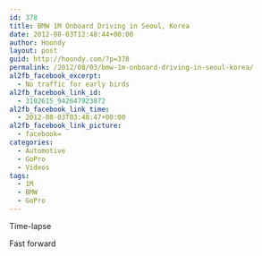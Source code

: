 ```yaml
---
id: 378
title: BMW 1M Onboard Driving in Seoul, Korea
date: 2012-08-03T12:48:44+00:00
author: Hoondy
layout: post
guid: http://hoondy.com/?p=378
permalink: /2012/08/03/bmw-1m-onboard-driving-in-seoul-korea/
al2fb_facebook_excerpt:
  - No traffic for early birds
al2fb_facebook_link_id:
  - 3102615_942647923872
al2fb_facebook_link_time:
  - 2012-08-03T03:48:47+00:00
al2fb_facebook_link_picture:
  - facebook=
categories:
  - Automotive
  - GoPro
  - Videos
tags:
  - 1M
  - BMW
  - GoPro
---
```

Time-lapse
  
<span class="youtube"></span>

Fast forward
  
<span class="youtube"></span>

<div class="al2fb_like_button">
  <div id="fb-root">
  </div><fb:like href="http://hoondy.com/2012/08/03/bmw-1m-onboard-driving-in-seoul-korea/" send="true" layout="standard" show_faces="true" share="true" width="450" action="like" font="arial" colorscheme="light" ref="AL2FB"></fb:like>
</div>
